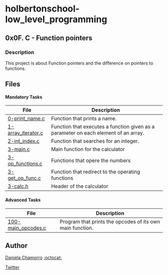 # holbertonschool-low_level_programming

## 0x0F. C - Function pointers
### Description
This project is about Function pointers and the difference on pointers to functions.

## Files
#### Mandatory Tasks

| File | Description |
| ------ | ------ |
| [0-print_name.c](https://github.com/dalexach/holbertonschool-low_level_programming/blob/master/0x0F-function_pointers/0-print_name.c) | Function that prints a name. |
| [1-array_iterator.c](https://github.com/dalexach/holbertonschool-low_level_programming/blob/master/0x0F-function_pointers/1-array_iterator.c) | Function that executes a function given as a parameter on each element of an array. |
| [2-int_index.c](https://github.com/dalexach/holbertonschool-low_level_programming/blob/master/0x0F-function_pointers/2-int_index.c) | Function that searches for an integer. |
| [3-main.c](https://github.com/dalexach/holbertonschool-low_level_programming/blob/master/0x0F-function_pointers/3-main.c) | Main function for the calculator |
| [3-op_functions.c](https://github.com/dalexach/holbertonschool-low_level_programming/blob/master/0x0F-function_pointers/3-op_functions.c) | Functions that opere the numbers |
| [3-get_op_func.c](https://github.com/dalexach/holbertonschool-low_level_programming/blob/master/0x0F-function_pointers/3-get_op_func.c) | Function that redirect to the operating functions |
| [3-calc.h]() | Header of the calculator |

#### Advanced Tasks
| File | Description |
| ------ | ------ |
| [100-main_opcodes.c](https://github.com/dalexach/holbertonschool-low_level_programming/blob/master/0x0F-function_pointers/3-op_functions.c) | Program that prints the opcodes of its own main function. |

## Author

[Daniela Chamorro](https://www.linkedin.com/in/daniela-alexandra-chamorro-guerrero-666805a1/) [:octocat:](https://github.com/dalexach)

[Twitter](https://twitter.com/dalexach)